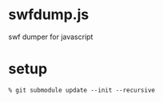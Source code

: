 # swfdump.js

swf dumper for javascript

# setup

```
% git submodule update --init --recursive
```
